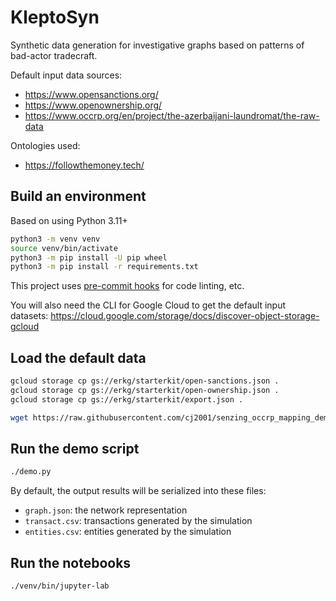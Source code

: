 # KleptoSyn

Synthetic data generation for investigative graphs based on patterns
of bad-actor tradecraft.

Default input data sources:

  * <https://www.opensanctions.org/>
  * <https://www.openownership.org/>
  * <https://www.occrp.org/en/project/the-azerbaijani-laundromat/the-raw-data>

Ontologies used:

  * <https://followthemoney.tech/>


## Build an environment

Based on using Python 3.11+

```bash
python3 -m venv venv
source venv/bin/activate
python3 -m pip install -U pip wheel
python3 -m pip install -r requirements.txt
```

This project uses [pre-commit hooks](https://pre-commit.com/) for code
linting, etc.

You will also need the CLI for Google Cloud to get the default input
datasets:
<https://cloud.google.com/storage/docs/discover-object-storage-gcloud>


## Load the default data

```bash
gcloud storage cp gs://erkg/starterkit/open-sanctions.json .
gcloud storage cp gs://erkg/starterkit/open-ownership.json .
gcloud storage cp gs://erkg/starterkit/export.json .

wget https://raw.githubusercontent.com/cj2001/senzing_occrp_mapping_demo/refs/heads/main/occrp_17k.csv
```

## Run the demo script

```bash
./demo.py
```

By default, the output results will be serialized into these files:

  + `graph.json`: the network representation
  + `transact.csv`: transactions generated by the simulation
  + `entities.csv`: entities generated by the simulation


## Run the notebooks

```bash
./venv/bin/jupyter-lab
```

